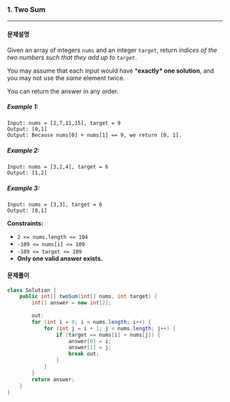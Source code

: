 ### 1. Two Sum

---

#### 문제설명

Given an array of integers `nums` and an integer `target`, return *indices of the two numbers such that they add up to `target`*.

You may assume that each input would have ***exactly\* one solution**, and you may not use the *same* element twice.

You can return the answer in any order.



##### Example 1:

```
Input: nums = [2,7,11,15], target = 9
Output: [0,1]
Output: Because nums[0] + nums[1] == 9, we return [0, 1].
```

##### Example 2:

```
Input: nums = [3,2,4], target = 6
Output: [1,2]
```

##### Example 3:

```
Input: nums = [3,3], target = 6
Output: [0,1]
```

**Constraints:**

- `2 <= nums.length <= 104`
- `-109 <= nums[i] <= 109`
- `-109 <= target <= 109`
- **Only one valid answer exists.**



#### 문제풀이

```java
class Solution {
    public int[] twoSum(int[] nums, int target) {
        int[] answer = new int[2];
        
        out:
        for (int i = 0; i < nums.length; i++) {
            for (int j = i + 1; j < nums.length; j++) {
                if (target == nums[i] + nums[j]) {
                    answer[0] = i;
                    answer[1] = j;
                    break out;
                }
            }
        }
        return answer;
    }
}
```